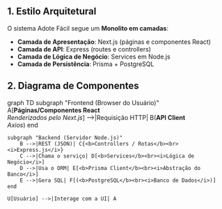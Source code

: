## 1. Estilo Arquitetural

O sistema Adote Fácil segue um **Monolito em camadas**:
- **Camada de Apresentação**: Next.js (páginas e componentes React)
- **Camada de API**: Express (routes e controllers)
- **Camada de Lógica de Negócio**: Services em Node.js
- **Camada de Persistência**: Prisma + PostgreSQL

## 2. Diagrama de Componentes

graph TD
    subgraph "Frontend (Browser do Usuário)"
        A[<b>Páginas/Componentes React</b><br><i>Renderizados pelo Next.js</i>] -->|Requisição HTTP| B(<b>API Client</b><br><i>Axios</i>)
    end

    subgraph "Backend (Servidor Node.js)"
        B -->|REST (JSON)| C{<b>Controllers / Rotas</b><br><i>Express.js</i>}
        C -->|Chama o serviço| D[<b>Services</b><br><i>Lógica de Negócio</i>]
        D -->|Usa o ORM| E[<b>Prisma Client</b><br><i>Abstração do Banco</i>]
        E -->|Gera SQL| F[(<b>PostgreSQL</b><br><i>Banco de Dados</i>)]
    end

    U[Usuário] -->|Interage com a UI| A